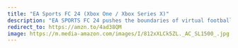 ```yaml
---
title: "EA Sports FC 24 (Xbox One / Xbox Series X)"
description: "EA SPORTS FC 24 pushes the boundaries of virtual football with cutting-edge graphics and fluid gameplay. Featuring immersive modes like Career, Ultimate Team, and Volta, players can build their dream squads and conquer the pitch. With realistic player movements and stadium atmospheres, every match feels like a championship showdown. Get ready for football gaming at its finest. #affiliate #ad"
redirect_to: https://amzn.to/4ad38QM
image: https://m.media-amazon.com/images/I/812xXLCk5ZL._AC_SL1500_.jpg
---
```

